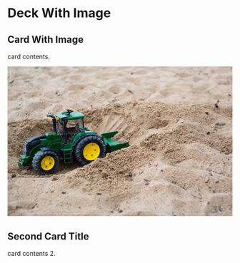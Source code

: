 # Deck With Image

## Card With Image

card contents.

![Test Image](test-image.jpg)

## Second Card Title

card contents 2.
